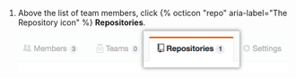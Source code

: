 1. Above the list of team members, click {% octicon "repo" aria-label="The Repository icon" %} **Repositories**. ![The team repositories tab](/assets/images/help/organizations/team-repositories-button.png)
